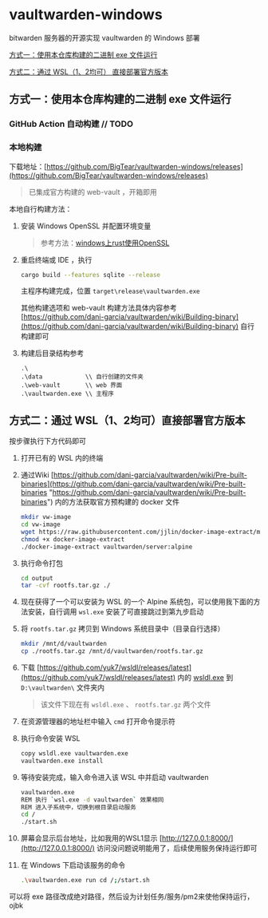 # vaultwarden-windows

bitwarden 服务器的开源实现 vaultwarden 的 Windows 部署

[方式一：使用本仓库构建的二进制 exe 文件运行](#方式一使用本仓库构建的二进制-exe-文件运行)

[方式二：通过 WSL（1、2均可） 直接部署官方版本](#方式二通过-wsl12均可直接部署官方版本)


## 方式一：使用本仓库构建的二进制 exe 文件运行

### GitHub Action 自动构建 // TODO

### 本地构建

下载地址：[https://github.com/BigTear/vaultwarden-windows/releases](https://github.com/BigTear/vaultwarden-windows/releases)

> 已集成官方构建的 web-vault ，开箱即用

本地自行构建方法：

1. 安装 Windows OpenSSL 并配置环境变量
   > 参考方法：[windows上rust使用OpenSSL](https://blog.csdn.net/qq_44639125/article/details/124202994)

2. 重启终端或 IDE ，执行
   
   ```bash
   cargo build --features sqlite --release
   ```
   
   主程序构建完成，位置 `target\release\vaultwarden.exe`

   其他构建选项和 web-vault 构建方法具体内容参考 [https://github.com/dani-garcia/vaultwarden/wiki/Building-binary](https://github.com/dani-garcia/vaultwarden/wiki/Building-binary) 自行构建即可

3. 构建后目录结构参考

   ```
   .\
   .\data            \\ 自行创建的文件夹
   .\web-vault       \\ web 界面
   .\vaultwarden.exe \\ 主程序
   ```


## 方式二：通过 WSL（1、2均可）直接部署官方版本

按步骤执行下方代码即可

1. 打开已有的 WSL 内的终端
2. 通过Wiki [https://github.com/dani-garcia/vaultwarden/wiki/Pre-built-binaries](https://github.com/dani-garcia/vaultwarden/wiki/Pre-built-binaries "https://github.com/dani-garcia/vaultwarden/wiki/Pre-built-binaries") 内的方法获取官方预构建的 docker 文件

   ```bash
   mkdir vw-image
   cd vw-image
   wget https://raw.githubusercontent.com/jjlin/docker-image-extract/main/docker-image-extract
   chmod +x docker-image-extract
   ./docker-image-extract vaultwarden/server:alpine
   ```
3. 执行命令打包

   ```bash
   cd output
   tar -cvf rootfs.tar.gz ./
   ```
4. 现在获得了一个可以安装为 WSL 的一个 Alpine 系统包，可以使用我下面的方法安装，自行调用 `wsl.exe` 安装了可直接跳过到第九步启动
5. 将 `rootfs.tar.gz` 拷贝到 Windows 系统目录中（目录自行选择）

   ```bash
   mkdir /mnt/d/vaultwarden
   cp ./rootfs.tar.gz /mnt/d/vaultwarden/rootfs.tar.gz
   ```
6. 下载 [https://github.com/yuk7/wsldl/releases/latest](https://github.com/yuk7/wsldl/releases/latest) 内的 [wsldl.exe](https://github.com/yuk7/wsldl/releases/download/22020900/wsldl.exe) 到 `D:\vaultwarden\` 文件夹内

   > 该文件下现在有 `wsldl.exe` 、 `rootfs.tar.gz` 两个文件
   >
7. 在资源管理器的地址栏中输入 `cmd` 打开命令提示符
8. 执行命令安装 WSL

   ```bash
   copy wsldl.exe vaultwarden.exe
   vaultwarden.exe install
   ```
9. 等待安装完成，输入命令进入该 WSL 中并启动 vaultwarden

   ```bash
   vaultwarden.exe
   REM 执行 `wsl.exe -d vaultwarden` 效果相同
   REM 进入子系统中，切换到根目录启动服务
   cd /
   ./start.sh
   ```
10. 屏幕会显示后台地址，比如我用的WSL1显示 [http://127.0.0.1:8000/](http://127.0.0.1:8000/) 访问没问题说明能用了，后续使用服务保持运行即可
11. 在 Windows 下启动该服务的命令

    ```bash
    .\vaultwarden.exe run cd /;/start.sh
    ```

可以将 exe 路径改成绝对路径，然后设为计划任务/服务/pm2来使他保持运行，ojbk